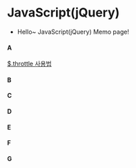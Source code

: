 # JavaScript(jQuery)
- Hello~ JavaScript(jQuery) Memo page!

#### A
[$.throttle 사용법](https://github.com/ParkYoungWoong/JavaScript-jQuery-Memo/blob/master/%24.throttle%20%EC%82%AC%EC%9A%A9%EB%B2%95.md)

#### B
#### C
#### D
#### E
#### F
#### G

